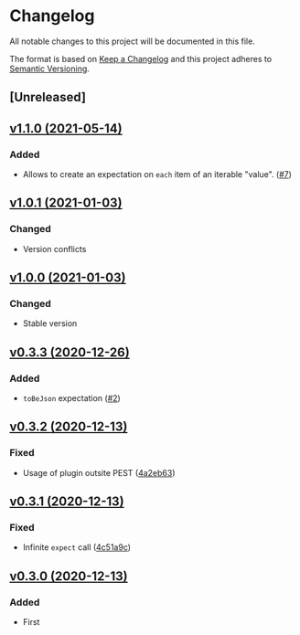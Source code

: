 # Changelog
All notable changes to this project will be documented in this file.

The format is based on [Keep a Changelog](http://keepachangelog.com/)
and this project adheres to [Semantic Versioning](http://semver.org/).

## [Unreleased]

## [v1.1.0 (2021-05-14)](https://github.com/pestphp/pest-plugin-expectations/compare/v1.0.1...v1.1.0)
### Added
- Allows to create an expectation on `each` item of an iterable "value". ([#7](https://github.com/pestphp/pest-plugin-expectations/pull/7))

## [v1.0.1 (2021-01-03)](https://github.com/pestphp/pest-plugin-expectations/compare/v1.0.0...v1.0.1)
### Changed
- Version conflicts

## [v1.0.0 (2021-01-03)](https://github.com/pestphp/pest-plugin-expectations/compare/v0.3.3...v1.0.0)
### Changed
- Stable version

## [v0.3.3 (2020-12-26)](https://github.com/pestphp/pest-plugin-expectations/compare/v0.3.2...v0.3.3)
### Added
- `toBeJson` expectation ([#2](https://github.com/pestphp/pest-plugin-expectations/pull/2))

## [v0.3.2 (2020-12-13)](https://github.com/pestphp/pest-plugin-expectations/compare/v0.3.1...v0.3.2)
### Fixed
- Usage of plugin outsite PEST ([4a2eb63](https://github.com/pestphp/pest-plugin-expectations/commit/4a2eb63fc3d3b97d7279fd30a5f0910da544d0fd))

## [v0.3.1 (2020-12-13)](https://github.com/pestphp/pest-plugin-expectations/compare/v0.3.0...v0.3.1)
### Fixed
- Infinite `expect` call ([4c51a9c](https://github.com/pestphp/pest-plugin-expectations/commit/4c51a9c97237b1ab8d28b1dc4748569513a3df50))

## [v0.3.0 (2020-12-13)](https://github.com/pestphp/pest-plugin-expectations/commit/c144bf88bb5bb28ab41f168be2d11809ece0b59d)
### Added
- First
